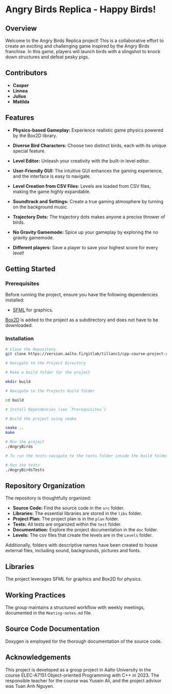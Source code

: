 # Angry Birds Replica - Happy Birds!

## Overview

Welcome to the Angry Birds Replica project! This is a collaborative effort to create an exciting and challenging game inspired by the Angry Birds franchise. In this game, players will launch birds with a slingshot to knock down structures and defeat pesky pigs.

## Contributors

- **Casper**
- **Linnea**
- **Julius**
- **Matilda**

## Features

- **Physics-based Gameplay:** Experience realistic game physics powered by the Box2D library.

- **Diverse Bird Characters:** Choose two distinct birds, each with its unique special feature.

- **Level Editor:** Unleash your creativity with the built-in level editor.

- **User-Friendly GUI:** The intuitive GUI enhances the gaming experience, and the interface is easy to navigate.

- **Level Creation from CSV Files:** Levels are loaded from CSV files, making the game highly expandable.

- **Soundtrack and Settings:** Create a true gaming atmosphere by turning on the background music.

- **Trajectory Dots:** The trajectory dots makes anyone a precise thrower of birds.

- **No Gravity Gamemode:** Spice up your gameplay by exploring the no gravity gamemode.

- **Different players:** Save a player to save your highest score for every level!

## Getting Started

### Prerequisites

Before running the project, ensure you have the following dependencies installed:

- [SFML](https://www.sfml-dev.org/) for graphics.

[Box2D](https://box2d.org/) is added to the project as a subdirectory and does not have to be downloaded.

### Installation

```bash
# Clone the Repository
git clone https://version.aalto.fi/gitlab/tillanc1/cpp-course-project-angry-birds.git

# Navigate to the Project Directory

# Make a build folder for the project

mkdir build

# Navigate to the Projects build folder

cd build

# Install Dependencies (see ´Prerequisites´)

# Build the project using cmake

cmake ..
make

# Run the project
./AngryBirds

# To run the tests navigate to the tests folder inside the build folder

# Run the tests
./AngryBirdsTests
```

## Repository Organization

The repository is thoughtfully organized:

- **Source Code:** Find the source code in the `src` folder.
- **Libraries:** The essential libraries are stored in the `libs` folder.
- **Project Plan:** The project plan is in the `plan` folder.
- **Tests:** All tests are organized within the `test` folder.
- **Documentation:** Explore the project documentation in the `doc` folder.
- **Levels:** The csv files that create the levels are in the `Levels` folder.

Additionally, folders with descriptive names have been created to house external files, including sound, backgrounds, pictures and fonts.

## Libraries

The project leverages SFML for graphics and Box2D for physics.

## Working Practices

The group maintains a structured workflow with weekly meetings, documented in the `Meeting-notes.md` file.

## Source Code Documentation

Doxygen is employed for the thorough documentation of the source code.

## Acknowledgements
This project is developed as a group project in Aalto University in the course ELEC-A7151 Object-oriented Programming with C++ in 2023. The responsible teacher for the course was Yusein Ali, and the project advisor was Tuan Anh Nguyen.
